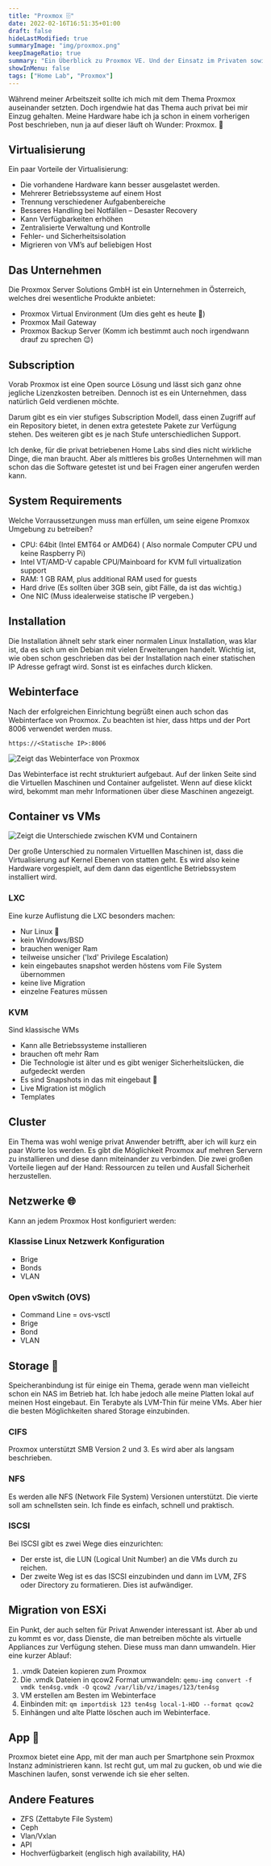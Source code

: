 ```yaml
---
title: "Proxmox 🗄️"
date: 2022-02-16T16:51:35+01:00
draft: false
hideLastModified: true
summaryImage: "img/proxmox.png"
keepImageRatio: true
summary: "Ein Überblick zu Proxmox VE. Und der Einsatz im Privaten sowie im geschäftlichen."
showInMenu: false
tags: ["Home Lab", "Proxmox"]
---
```


Während meiner Arbeitszeit sollte ich mich mit dem Thema Proxmox auseinander setzten. Doch irgendwie hat das Thema auch privat bei mir Einzug gehalten.
Meine Hardware habe ich ja schon in einem vorherigen Post beschrieben, nun ja auf dieser läuft oh Wunder: Proxmox. 🤯

## Virtualisierung
Ein paar Vorteile der Virtualisierung:
  - Die vorhandene Hardware kann besser ausgelastet werden.
  - Mehrerer Betriebssysteme auf einem Host
  - Trennung verschiedener Aufgabenbereiche
  - Besseres Handling bei Notfällen – Desaster Recovery
  - Kann Verfügbarkeiten erhöhen
  - Zentralisierte Verwaltung und Kontrolle
  - Fehler- und Sicherheitsisolation
  - Migrieren von VM’s auf beliebigen Host


## Das Unternehmen
Die Proxmox Server Solutions GmbH ist ein Unternehmen in Österreich, welches drei wesentliche Produkte anbietet:
  - Proxmox Virtual Environment (Um dies geht es heute 🙂)
  - Proxmox Mail Gateway
  - Proxmox Backup Server (Komm ich bestimmt auch noch irgendwann drauf zu sprechen 😉)

## Subscription
Vorab Proxmox ist eine Open source Lösung und lässt sich ganz ohne jegliche Lizenzkosten betreiben. Dennoch ist es ein Unternehmen, dass natürlich Geld verdienen möchte.

Darum gibt es ein vier stufiges Subscription Modell, dass einen Zugriff auf ein Repository bietet, in denen extra getestete Pakete zur Verfügung stehen.
Des weiteren gibt es je nach Stufe unterschiedlichen Support. 

Ich denke, für die privat betriebenen Home Labs sind dies nicht wirkliche Dinge, die man braucht. Aber als mittleres bis großes Unternehmen will man schon das die Software getestet ist und bei Fragen einer angerufen werden kann.

## System Requirements
Welche Vorraussetzungen muss man erfüllen, um seine eigene Promxox Umgebung zu betreiben?

  - CPU: 64bit (Intel EMT64 or AMD64) ( Also normale Computer CPU und keine Raspberry Pi)
  - Intel VT/AMD-V capable CPU/Mainboard for KVM full virtualization support
  - RAM: 1 GB RAM, plus additional RAM used for guests
  - Hard drive (Es sollten über 3GB sein, gibt Fälle, da ist das wichtig.)
  - One NIC (Muss idealerweise statische IP vergeben.)

## Installation
Die Installation ähnelt sehr stark einer normalen Linux Installation, was klar ist, da es sich um ein Debian mit vielen Erweiterungen handelt.
Wichtig ist, wie oben schon geschrieben das bei der Installation nach einer statischen IP Adresse gefragt wird. Sonst ist es einfaches durch klicken.

## Webinterface
Nach der erfolgreichen Einrichtung begrüßt einen auch schon das Webinterface von Proxmox.
Zu beachten ist hier, dass https und der Port 8006 verwendet werden muss.

```https://<Statische IP>:8006 ```

![Zeigt das Webinterface von Proxmox](img/webinterface.png)

Das Webinterface ist recht strukturiert aufgebaut. Auf der linken Seite sind die Virtuellen Maschinen und Container aufgelistet.
Wenn auf diese klickt wird, bekommt man mehr Informationen über diese Maschinen angezeigt.

## Container vs VMs

![Zeigt die Unterschiede zwischen KVM und Containern](img/lxc_vs_kvm.png)

Der große Unterschied zu normalen Virtuelllen Maschinen ist, dass die Virtualisierung auf Kernel Ebenen von statten geht.
Es wird also keine Hardware vorgespielt, auf dem dann das eigentliche Betriebssystem installiert wird.

### LXC
Eine kurze Auflistung die LXC besonders machen:
  - Nur Linux 🐧
  - kein Windows/BSD 
  - brauchen weniger Ram
  - teilweise unsicher ('lxd' Privilege Escalation)
  - kein eingebautes snapshot werden höstens vom File System übernommen 
  - keine live Migration
  - einzelne Features müssen 

### KVM
Sind klassische WMs
  - Kann alle Betriebssysteme installieren 
  - brauchen oft mehr Ram
  - Die Technologie ist älter und es gibt weniger Sicherheitslücken, die aufgedeckt werden
  - Es sind Snapshots in das mit eingebaut 📸
  - Live Migration ist möglich
  - Templates

## Cluster
Ein Thema was wohl wenige privat Anwender betrifft, aber ich will kurz ein paar Worte los werden.
Es gibt die Möglichkeit Proxmox auf mehren Servern zu installieren und diese dann miteinander zu verbinden.
Die zwei großen Vorteile liegen auf der Hand: Ressourcen zu teilen und Ausfall Sicherheit herzustellen.

## Netzwerke 🌐
Kann an jedem Proxmox Host konfiguriert werden:

### Klassise Linux Netzwerk Konfiguration
  - Brige
  - Bonds
  - VLAN

### Open vSwitch (OVS) 
  - Command Line =  ovs-vsctl
  - Brige
  - Bond
  - VLAN

## Storage 💾
Speicheranbindung ist für einige ein Thema, gerade wenn man vielleicht schon ein NAS im Betrieb hat.
Ich habe jedoch alle meine Platten lokal auf meinen Host eingebaut. Ein Terabyte als LVM-Thin für meine VMs.
Aber hier die besten Möglichkeiten shared Storage einzubinden.

### CIFS
Proxmox unterstützt SMB Version 2 und 3. Es wird aber als langsam beschrieben.

### NFS
Es werden alle NFS (Network File System) Versionen unterstützt. Die vierte soll am schnellsten sein.
Ich finde es einfach, schnell und praktisch.

### ISCSI
Bei ISCSI gibt es zwei Wege dies einzurichten:
  - Der erste ist, die LUN (Logical Unit Number) an die VMs durch zu reichen.
  - Der zweite Weg ist es das ISCSI einzubinden und dann im LVM, ZFS oder Directory zu formatieren. Dies ist aufwändiger.


## Migration von ESXi
Ein Punkt, der auch selten für Privat Anwender interessant ist. Aber ab und zu kommt es vor, dass Dienste, die man betreiben möchte als virtuelle Appliances zur Verfügung stehen.
Diese muss man dann umwandeln. Hier eine kurzer Ablauf:

1. .vmdk Dateien kopieren zum Proxmox 
2. Die .vmdk Dateien in qcow2 Format umwandeln:
```qemu-img convert -f vmdk ten4sg.vmdk -O qcow2 /var/lib/vz/images/123/ten4sg```
3. VM erstellen am Besten im Webinterface
4. Einbinden mit:
```qm importdisk 123 ten4sg local-1-HDD --format qcow2 ```
5. Einhängen und alte Platte löschen auch im Webinterface.


## App 📱
Proxmox bietet eine App, mit der man auch per Smartphone sein Proxmox Instanz administrieren kann.
Ist recht gut, um mal zu gucken, ob und wie die Maschinen laufen, sonst verwende ich sie eher selten.

## Andere Features
  - ZFS (Zettabyte File System)
  - Ceph
  - Vlan/Vxlan
  - API
  - Hochverfügbarkeit (englisch high availability, HA) 